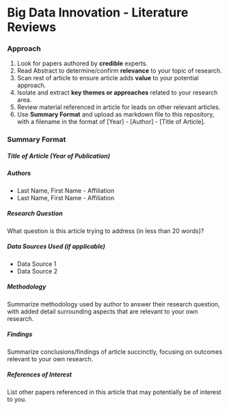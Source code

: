 # Big Data Innovation - Literature Reviews
### Approach
1. Look for papers authored by **credible** experts.
2. Read Abstract to determine/confirm **relevance** to your topic of research.
3. Scan rest of article to ensure article adds **value** to your potential approach.
4. Isolate and extract **key themes or approaches** related to your research area.
5. Review material referenced in article for leads on other relevant articles.
6. Use **Summary Format** and upload as markdown file to this repository, with a filename in the format of [Year] - [Author] - [Title of Article].

### Summary Format

##### Title of Article (Year of Publication)

##### Authors
* Last Name, First Name - Affiliation
* Last Name, First Name - Affiliation

##### Research Question
What question is this article trying to address (in less than 20 words)?

##### Data Sources Used (if applicable)
* Data Source 1
* Data Source 2

##### Methodology
Summarize methodology used by author to answer their research question, with added detail surrounding aspects that are relevant to your own research.

##### Findings
Summarize conclusions/findings of article succinctly, focusing on outcomes relevant to your own research.

##### References of Interest
List other papers referenced in this article that may potentially be of interest to you.
